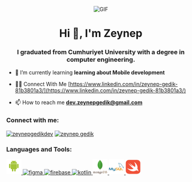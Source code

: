 <p align="center">
<img alt="GIF" src="xhttps://user-images.githubusercontent.com/74038190/212284119-fbfd994d-8c2a-4a07-a75f-84e513833c1c.gif" />
 <p/>
<h1 align="center">Hi 👋, I'm Zeynep</h1>
<h3 align="center">I graduated from Cumhuriyet University with a degree in computer engineering.</h3>

- 🌱 I’m currently learning **learning about Mobile development**

- 👨‍💻 Connect With Me [https://www.linkedin.com/in/zeynep-gedik-81b3801a3/](https://www.linkedin.com/in/zeynep-gedik-81b3801a3/)

- 📫 How to reach me **dev.zeynepgedik@gmail.com**

<h3 align="left">Connect with me:</h3>
<p align="left">
<a href="https://twitter.com/zeynepgedikdev" target="blank"><img align="center" src="https://raw.githubusercontent.com/rahuldkjain/github-profile-readme-generator/master/src/images/icons/Social/twitter.svg" alt="zeynepgedikdev" height="30" width="40" /></a>
<a href="https://linkedin.com/in/zeynep gedik" target="blank"><img align="center" src="https://raw.githubusercontent.com/rahuldkjain/github-profile-readme-generator/master/src/images/icons/Social/linked-in-alt.svg" alt="zeynep gedik" height="30" width="40" /></a>
</p>

<h3 align="left">Languages and Tools:</h3>
<p align="left"> <a href="https://developer.android.com" target="_blank" rel="noreferrer"> <img src="https://raw.githubusercontent.com/devicons/devicon/master/icons/android/android-original-wordmark.svg" alt="android" width="40" height="40"/> </a> <a href="https://www.figma.com/" target="_blank" rel="noreferrer"> <img src="https://www.vectorlogo.zone/logos/figma/figma-icon.svg" alt="figma" width="40" height="40"/> </a> <a href="https://firebase.google.com/" target="_blank" rel="noreferrer"> <img src="https://www.vectorlogo.zone/logos/firebase/firebase-icon.svg" alt="firebase" width="40" height="40"/> </a> <a href="https://kotlinlang.org" target="_blank" rel="noreferrer"> <img src="https://www.vectorlogo.zone/logos/kotlinlang/kotlinlang-icon.svg" alt="kotlin" width="40" height="40"/> </a> <a href="https://www.mongodb.com/" target="_blank" rel="noreferrer"> <img src="https://raw.githubusercontent.com/devicons/devicon/master/icons/mongodb/mongodb-original-wordmark.svg" alt="mongodb" width="40" height="40"/> </a> <a href="https://www.mysql.com/" target="_blank" rel="noreferrer"> <img src="https://raw.githubusercontent.com/devicons/devicon/master/icons/mysql/mysql-original-wordmark.svg" alt="mysql" width="40" height="40"/> </a> <a href="https://developer.apple.com/swift/" target="_blank" rel="noreferrer"> <img src="https://raw.githubusercontent.com/devicons/devicon/master/icons/swift/swift-original.svg" alt="swift" width="40" height="40"/> </a> </p>



